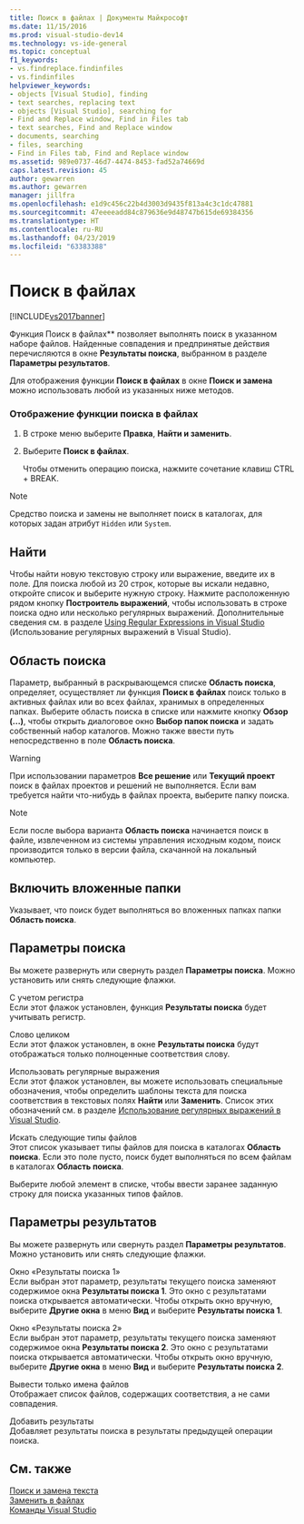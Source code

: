 ```yaml
---
title: Поиск в файлах | Документы Майкрософт
ms.date: 11/15/2016
ms.prod: visual-studio-dev14
ms.technology: vs-ide-general
ms.topic: conceptual
f1_keywords:
- vs.findreplace.findinfiles
- vs.findinfiles
helpviewer_keywords:
- objects [Visual Studio], finding
- text searches, replacing text
- objects [Visual Studio], searching for
- Find and Replace window, Find in Files tab
- text searches, Find and Replace window
- documents, searching
- files, searching
- Find in Files tab, Find and Replace window
ms.assetid: 989e0737-46d7-4474-8453-fad52a74669d
caps.latest.revision: 45
author: gewarren
ms.author: gewarren
manager: jillfra
ms.openlocfilehash: e1d9c456c22b4d3003d9435f813a4c3c1dc47881
ms.sourcegitcommit: 47eeeeadd84c879636e9d48747b615de69384356
ms.translationtype: HT
ms.contentlocale: ru-RU
ms.lasthandoff: 04/23/2019
ms.locfileid: "63383388"
---
```

# <a name="find-in-files"></a>Поиск в файлах
[!INCLUDE[vs2017banner](../includes/vs2017banner.md)]

Функция Поиск в файлах** позволяет выполнять поиск в указанном наборе файлов. Найденные совпадения и предпринятые действия перечисляются в окне **Результаты поиска**, выбранном в разделе **Параметры результатов**.  
  
 Для отображения функции **Поиск в файлах** в окне **Поиск и замена** можно использовать любой из указанных ниже методов.  
  
### <a name="to-display-find-in-files"></a>Отображение функции поиска в файлах  
  
1. В строке меню выберите **Правка**, **Найти и заменить**.  
  
2. Выберите **Поиск в файлах**.  
  
   Чтобы отменить операцию поиска, нажмите сочетание клавиш CTRL + BREAK.  
  
> [!NOTE]
> Средство поиска и замены не выполняет поиск в каталогах, для которых задан атрибут `Hidden` или `System`.  
  
## <a name="find-what"></a>Найти  
 Чтобы найти новую текстовую строку или выражение, введите их в поле. Для поиска любой из 20 строк, которые вы искали недавно, откройте список и выберите нужную строку. Нажмите расположенную рядом кнопку **Построитель выражений**, чтобы использовать в строке поиска одно или несколько регулярных выражений. Дополнительные сведения см. в разделе [Using Regular Expressions in Visual Studio](../ide/using-regular-expressions-in-visual-studio.md) (Использование регулярных выражений в Visual Studio).  
  
## <a name="look-in"></a>Область поиска  
 Параметр, выбранный в раскрывающемся списке **Область поиска**, определяет, осуществляет ли функция **Поиск в файлах** поиск только в активных файлах или во всех файлах, хранимых в определенных папках. Выберите область поиска в списке или нажмите кнопку **Обзор (...)**, чтобы открыть диалоговое окно **Выбор папок поиска** и задать собственный набор каталогов. Можно также ввести путь непосредственно в поле **Область поиска**.  
  
> [!WARNING]
> При использовании параметров **Все решение** или **Текущий проект** поиск в файлах проектов и решений не выполняется. Если вам требуется найти что-нибудь в файлах проекта, выберите папку поиска.  
  
> [!NOTE]
> Если после выбора варианта **Область поиска** начинается поиск в файле, извлеченном из системы управления исходным кодом, поиск производится только в версии файла, скачанной на локальный компьютер.  
  
## <a name="include-subfolders"></a>Включить вложенные папки  
 Указывает, что поиск будет выполняться во вложенных папках папки **Область поиска**.  
  
## <a name="find-options"></a>Параметры поиска  
 Вы можете развернуть или свернуть раздел **Параметры поиска**. Можно установить или снять следующие флажки.  
  
 С учетом регистра  
 Если этот флажок установлен, функция **Результаты поиска** будет учитывать регистр.  
  
 Слово целиком  
 Если этот флажок установлен, в окне **Результаты поиска** будут отображаться только полноценные соответствия слову.  
  
 Использовать регулярные выражения  
 Если этот флажок установлен, вы можете использовать специальные обозначения, чтобы определить шаблоны текста для поиска соответствия в текстовых полях **Найти** или **Заменить**. Список этих обозначений см. в разделе [Использование регулярных выражений в Visual Studio](../ide/using-regular-expressions-in-visual-studio.md).  
  
 Искать следующие типы файлов  
 Этот список указывает типы файлов для поиска в каталогах **Область поиска**. Если это поле пусто, поиск будет выполняться по всем файлам в каталогах **Область поиска**.  
  
 Выберите любой элемент в списке, чтобы ввести заранее заданную строку для поиска указанных типов файлов.  
  
## <a name="result-options"></a>Параметры результатов  
 Вы можете развернуть или свернуть раздел **Параметры результатов**. Можно установить или снять следующие флажки.  
  
 Окно «Результаты поиска 1»  
 Если выбран этот параметр, результаты текущего поиска заменяют содержимое окна **Результаты поиска 1**. Это окно с результатами поиска открывается автоматически. Чтобы открыть окно вручную, выберите **Другие окна** в меню **Вид** и выберите **Результаты поиска 1**.  
  
 Окно «Результаты поиска 2»  
 Если выбран этот параметр, результаты текущего поиска заменяют содержимое окна **Результаты поиска 2**. Это окно с результатами поиска открывается автоматически. Чтобы открыть окно вручную, выберите **Другие окна** в меню **Вид** и выберите **Результаты поиска 2**.  
  
 Вывести только имена файлов  
 Отображает список файлов, содержащих соответствия, а не сами совпадения.  
  
 Добавить результаты  
 Добавляет результаты поиска в результаты предыдущей операции поиска.  
  
## <a name="see-also"></a>См. также  
 [Поиск и замена текста](../ide/finding-and-replacing-text.md)   
 [Заменить в файлах](../ide/replace-in-files.md)   
 [Команды Visual Studio](../ide/reference/visual-studio-commands.md)

